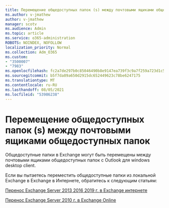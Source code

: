 ```yaml
---
title: Перемещение общедоступных папок (s) между почтовыми ящиками общедоступных папок
ms.author: v-jmathew
author: v-jmathew
manager: scotv
ms.audience: Admin
ms.topic: article
ms.service: o365-administration
ROBOTS: NOINDEX, NOFOLLOW
localization_priority: Normal
ms.collection: Adm_O365
ms.custom:
- "3500007"
- "7983"
ms.openlocfilehash: fc2a7de297b0c85046490b8e9147ea739f3c9a7f259a723d1c5ab95d57006fbb
ms.sourcegitcommit: b5f7da89a650d2915dc652449623c78be6247175
ms.translationtype: MT
ms.contentlocale: ru-RU
ms.lasthandoff: 08/05/2021
ms.locfileid: "53986238"
---
```

# <a name="move-public-folders-between-public-folder-mailboxes"></a>Перемещение общедоступных папок (s) между почтовыми ящиками общедоступных папок

Общедоступные папки в Exchange могут быть перемещены между почтовыми ящиками общедоступных папок с Outlook для windows desktop client.

Если вы пытаетесь переместить общедоступные папки из локальной Exchange в Exchange в Интернете, обратитесь к следующим статьям:

[Перенос Exchange Server 2013 2016 2019 г. в Exchange интернете](https://aka.ms/ModernPFToEXO)

[Перенос Exchange Server 2010 г. в Exchange Online](https://aka.ms/LegacyPFToEXO)
